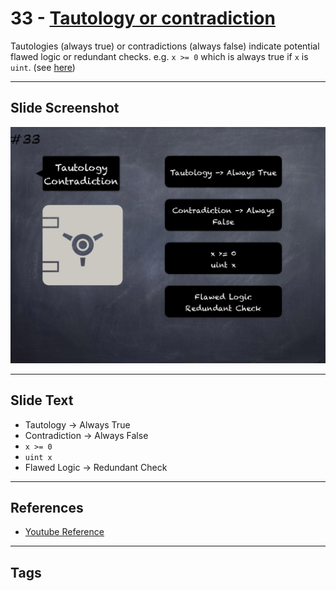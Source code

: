# 33 - [Tautology or contradiction](Tautology%20or%20contradiction.md)
Tautologies (always true) or contradictions (always false) indicate potential flawed logic or redundant checks. e.g. `x >= 0` which is always true if `x` is `uint`. (see [here](https://github.com/crytic/slither/wiki/Detector-Documentation#tautology-or-contradiction))

___
## Slide Screenshot
![033.png](../images/pitfalls_and_best_practices101/033.png)
___
## Slide Text
- Tautology -> Always True
- Contradiction -> Always False
- `x >= 0`
- `uint x`
- Flawed Logic -> Redundant Check
___
## References
- [Youtube Reference](https://youtu.be/fgXuHaZDenU?t=1077)
___
## Tags